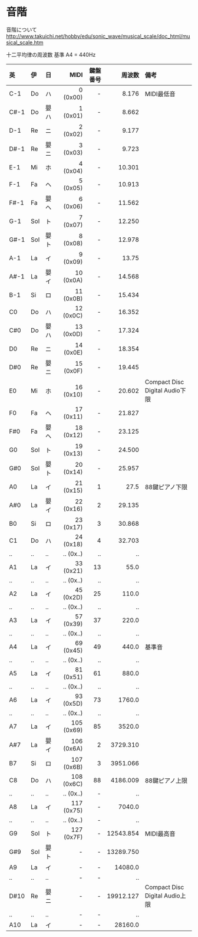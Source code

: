 # 音階

音階について
http://www.takuichi.net/hobby/edu/sonic_wave/musical_scale/doc_html/musical_scale.htm

十二平均律の周波数
基準 A4 = 440Hz

|英|伊|日|MIDI|鍵盤番号|周波数|備考|
|:--|:--|:--|--:|--:|--:|:--|
|C-1|Do|ハ| 0 (0x00)|-|8.176|MIDI最低音|
|C#-1|Do|嬰ハ| 1 (0x01)|-|8.662||
|D-1|Re|ニ| 2 (0x02)|-|9.177||
|D#-1|Re|嬰ニ| 3 (0x03)|-|9.723||
|E-1|Mi|ホ| 4 (0x04)|-|10.301||
|F-1|Fa|ヘ| 5 (0x05)|-|10.913||
|F#-1|Fa|嬰ヘ| 6 (0x06)|-|11.562||
|G-1|Sol|ト| 7 (0x07)|-|12.250||
|G#-1|Sol|嬰ト| 8 (0x08)|-|12.978||
|A-1|La|イ| 9 (0x09)|-|13.75||
|A#-1|La|嬰イ|10 (0x0A)|-|14.568||
|B-1|Si|ロ|11 (0x0B)|-|15.434||
|C0|Do|ハ|12 (0x0C)|-|16.352||
|C#0|Do|嬰ハ|13 (0x0D)|-|17.324||
|D0|Re|ニ|14 (0x0E)|-|18.354||
|D#0|Re|嬰ニ|15 (0x0F)|-|19.445||
|E0|Mi|ホ|16 (0x10)|-|20.602|Compact Disc Digital Audio下限|
|F0|Fa|ヘ|17 (0x11)|-|21.827||
|F#0|Fa|嬰ヘ|18 (0x12)|-|23.125||
|G0|Sol|ト|19 (0x13)|-|24.500||
|G#0|Sol|嬰ト|20 (0x14)|-|25.957||
|A0|La|イ|21 (0x15)| 1|27.5|88鍵ピアノ下限|
|A#0|La|嬰イ|22 (0x16)| 2|29.135||
|B0|Si|ロ|23 (0x17)| 3|30.868||
|C1|Do|ハ|24 (0x18)| 4|32.703||
|..|..|..|.. (0x..)|..|..||
|A1|La|イ|33 (0x21)|13|55.0||
|..|..|..|.. (0x..)|..|..||
|A2|La|イ|45 (0x2D)|25|110.0||
|..|..|..|.. (0x..)|..|..||
|A3|La|イ|57 (0x39)|37|220.0||
|..|..|..|.. (0x..)|..|..||
|A4|La|イ|69 (0x45)|49|440.0|基準音|
|..|..|..|.. (0x..)|..|..||
|A5|La|イ|81 (0x51)|61|880.0||
|..|..|..|.. (0x..)|..|..||
|A6|La|イ|93 (0x5D)|73|1760.0||
|..|..|..|.. (0x..)|..|..||
|A7|La|イ|105 (0x69)|85|3520.0||
|A#7|La|嬰イ|106 (0x6A)| 2|3729.310||
|B7|Si|ロ|107 (0x6B)| 3|3951.066||
|C8|Do|ハ|108 (0x6C)|88|4186.009|88鍵ピアノ上限|
|..|..|..|.. (0x..)|-|..||
|A8|La|イ|117 (0x75)|-|7040.0||
|..|..|..|.. (0x..)|-|..||
|G9|Sol|ト|127 (0x7F)|-|12543.854|MIDI最高音|
|G#9|Sol|嬰ト|-|-|13289.750||
|A9|La|イ|-|-|14080.0||
|..|..|..|-|-|..||
|D#10|Re|嬰ニ|-|-|19912.127|Compact Disc Digital Audio上限|
|..|..|..|-|-|..||
|A10|La|イ|-|-|28160.0||
